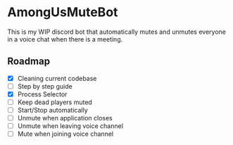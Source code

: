# AmongUsMuteBot

This is my WIP discord bot that automatically mutes and unmutes everyone in a voice chat when there is a meeting.

## Roadmap

- [X] Cleaning current codebase
- [ ] Step by step guide
- [X] Process Selector
- [ ] Keep dead players muted
- [ ] Start/Stop automatically
- [ ] Unmute when application closes
- [ ] Unmute when leaving voice channel
- [ ] Mute when joining voice channel
